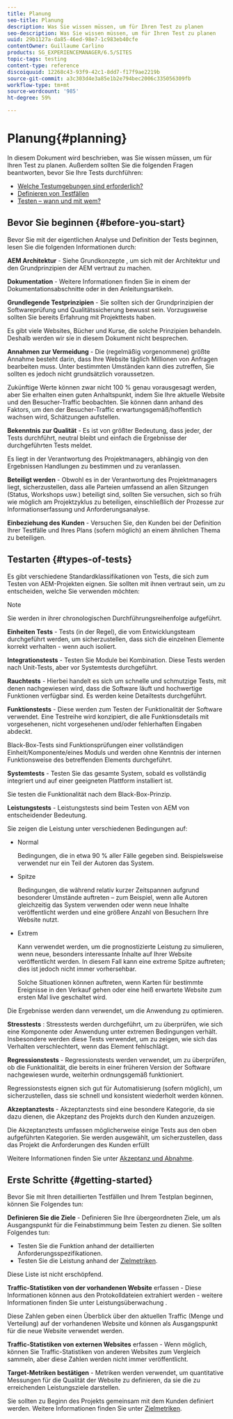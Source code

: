 ```yaml
---
title: Planung
seo-title: Planung
description: Was Sie wissen müssen, um für Ihren Test zu planen
seo-description: Was Sie wissen müssen, um für Ihren Test zu planen
uuid: 29b1127a-da85-46ed-98e7-1c983eb40cfe
contentOwner: Guillaume Carlino
products: SG_EXPERIENCEMANAGER/6.5/SITES
topic-tags: testing
content-type: reference
discoiquuid: 12268c43-93f9-42c1-8dd7-f17f9ae2219b
source-git-commit: a3c303d4e3a85e1b2e794bec2006c335056309fb
workflow-type: tm+mt
source-wordcount: '985'
ht-degree: 59%

---
```



# Planung{#planning}

In diesem Dokument wird beschrieben, was Sie wissen müssen, um für Ihren Test zu planen. Außerdem sollten Sie die folgenden Fragen beantworten, bevor Sie Ihre Tests durchführen:

* [Welche Testumgebungen sind erforderlich?](/help/sites-developing/test-environments.md)
* [Definieren von Testfällen](/help/sites-developing/test-cases.md)
* [Testen – wann und mit wem?](/help/sites-developing/when-who.md)

## Bevor Sie beginnen {#before-you-start}

Bevor Sie mit der eigentlichen Analyse und Definition der Tests beginnen, lesen Sie die folgenden Informationen durch:

**AEM Architektur**  - Siehe Grundkonzepte , um sich mit der Architektur und den Grundprinzipien der AEM vertraut zu machen.

**Dokumentation**  - Weitere Informationen finden Sie in einem der Dokumentationsabschnitte oder in den Anleitungsartikeln.

**Grundlegende Testprinzipien**  - Sie sollten sich der Grundprinzipien der Softwareprüfung und Qualitätssicherung bewusst sein. Vorzugsweise sollten Sie bereits Erfahrung mit Projekttests haben.

Es gibt viele Websites, Bücher und Kurse, die solche Prinzipien behandeln. Deshalb werden wir sie in diesem Dokument nicht besprechen.

**Annahmen zur Vermeidung**  - Die (regelmäßig vorgenommene) größte Annahme besteht darin, dass Ihre Website täglich Millionen von Anfragen bearbeiten muss. Unter bestimmten Umständen kann dies zutreffen, Sie sollten es jedoch nicht grundsätzlich voraussetzen.

Zukünftige Werte können zwar nicht 100 % genau vorausgesagt werden, aber Sie erhalten einen guten Anhaltspunkt, indem Sie Ihre aktuelle Website und den Besucher-Traffic beobachten. Sie können dann anhand des Faktors, um den der Besucher-Traffic erwartungsgemäß/hoffentlich wachsen wird, Schätzungen aufstellen.

**Bekenntnis zur Qualität**  - Es ist von größter Bedeutung, dass jeder, der Tests durchführt, neutral bleibt und einfach die Ergebnisse der durchgeführten Tests meldet.

Es liegt in der Verantwortung des Projektmanagers, abhängig von den Ergebnissen Handlungen zu bestimmen und zu veranlassen.

**Beteiligt werden**  - Obwohl es in der Verantwortung des Projektmanagers liegt, sicherzustellen, dass alle Parteien umfassend an allen Sitzungen (Status, Workshops usw.) beteiligt sind, sollten Sie versuchen, sich so früh wie möglich am Projektzyklus zu beteiligen, einschließlich der Prozesse zur Informationserfassung und Anforderungsanalyse.

**Einbeziehung des Kunden**  - Versuchen Sie, den Kunden bei der Definition Ihrer Testfälle und Ihres Plans (sofern möglich) an einem ähnlichen Thema zu beteiligen.

## Testarten {#types-of-tests}

Es gibt verschiedene Standardklassifikationen von Tests, die sich zum Testen von AEM-Projekten eignen. Sie sollten mit ihnen vertraut sein, um zu entscheiden, welche Sie verwenden möchten:

>[!NOTE]
>
>Sie werden in ihrer chronologischen Durchführungsreihenfolge aufgeführt.

**Einheiten Tests**  - Tests (in der Regel), die vom Entwicklungsteam durchgeführt werden, um sicherzustellen, dass sich die einzelnen Elemente korrekt verhalten - wenn auch isoliert.

**Integrationstests**  - Testen Sie Module bei Kombination. Diese Tests werden nach Unit-Tests, aber vor Systemtests durchgeführt.

**Rauchtests**  - Hierbei handelt es sich um schnelle und schmutzige Tests, mit denen nachgewiesen wird, dass die Software läuft und hochwertige Funktionen verfügbar sind. Es werden keine Detailtests durchgeführt.

**Funktionstests**  - Diese werden zum Testen der Funktionalität der Software verwendet. Eine Testreihe wird konzipiert, die alle Funktionsdetails mit vorgesehenen, nicht vorgesehenen und/oder fehlerhaften Eingaben abdeckt.

Black-Box-Tests sind Funktionsprüfungen einer vollständigen Einheit/Komponente/eines Moduls und werden ohne Kenntnis der internen Funktionsweise des betreffenden Elements durchgeführt.

**Systemtests**  - Testen Sie das gesamte System, sobald es vollständig integriert und auf einer geeigneten Plattform installiert ist.

Sie testen die Funktionalität nach dem Black-Box-Prinzip.

**Leistungstests**  - Leistungstests sind beim Testen von AEM von entscheidender Bedeutung.

Sie zeigen die Leistung unter verschiedenen Bedingungen auf:

* Normal

   Bedingungen, die in etwa 90 % aller Fälle gegeben sind. Beispielsweise verwendet nur ein Teil der Autoren das System.

* Spitze

   Bedingungen, die während relativ kurzer Zeitspannen aufgrund besonderer Umstände auftreten – zum Beispiel, wenn alle Autoren gleichzeitig das System verwenden oder wenn neue Inhalte veröffentlicht werden und eine größere Anzahl von Besuchern Ihre Website nutzt.

* Extrem

   Kann verwendet werden, um die prognostizierte Leistung zu simulieren, wenn neue, besonders interessante Inhalte auf Ihrer Website veröffentlicht werden. In diesem Fall kann eine extreme Spitze auftreten; dies ist jedoch nicht immer vorhersehbar.

   Solche Situationen können auftreten, wenn Karten für bestimmte Ereignisse in den Verkauf gehen oder eine heiß erwartete Website zum ersten Mal live geschaltet wird.

Die Ergebnisse werden dann verwendet, um die Anwendung zu optimieren.

**Stresstests** : Stresstests werden durchgeführt, um zu überprüfen, wie sich eine Komponente oder Anwendung unter extremen Bedingungen verhält. Insbesondere werden diese Tests verwendet, um zu zeigen, wie sich das Verhalten verschlechtert, wenn das Element fehlschlägt.

**Regressionstests**  - Regressionstests werden verwendet, um zu überprüfen, ob die Funktionalität, die bereits in einer früheren Version der Software nachgewiesen wurde, weiterhin ordnungsgemäß funktioniert.

Regressionstests eignen sich gut für Automatisierung (sofern möglich), um sicherzustellen, dass sie schnell und konsistent wiederholt werden können.

**Akzeptanztests**  - Akzeptanztests sind eine besondere Kategorie, da sie dazu dienen, die Akzeptanz des Projekts durch den Kunden anzuzeigen.

Die Akzeptanztests umfassen möglicherweise einige Tests aus den oben aufgeführten Kategorien. Sie werden ausgewählt, um sicherzustellen, dass das Projekt die Anforderungen des Kunden erfüllt

Weitere Informationen finden Sie unter [Akzeptanz und Abnahme](/help/sites-developing/acceptance-signoff.md).

## Erste Schritte {#getting-started}

Bevor Sie mit Ihren detaillierten Testfällen und Ihrem Testplan beginnen, können Sie Folgendes tun:

**Definieren Sie die Ziele**  - Definieren Sie Ihre übergeordneten Ziele, um als Ausgangspunkt für die Feinabstimmung beim Testen zu dienen. Sie sollten Folgendes tun:

* Testen Sie die Funktion anhand der detaillierten Anforderungsspezifikationen.
* Testen Sie die Leistung anhand der [Zielmetriken](/help/managing/best-practices-further-reference.md#key-performance-indicators-and-target-metrics).

Diese Liste ist nicht erschöpfend.

**Traffic-Statistiken von der vorhandenen Website**  erfassen - Diese Informationen können aus den Protokolldateien extrahiert werden - weitere Informationen finden Sie unter Leistungsüberwachung .

Diese Zahlen geben einen Überblick über den aktuellen Traffic (Menge und Verteilung) auf der vorhandenen Website und können als Ausgangspunkt für die neue Website verwendet werden.

**Traffic-Statistiken von externen Websites**  erfassen - Wenn möglich, können Sie Traffic-Statistiken von anderen Websites zum Vergleich sammeln, aber diese Zahlen werden nicht immer veröffentlicht.

**Target-Metriken bestätigen**  - Metriken werden verwendet, um quantitative Messungen für die Qualität der Website zu definieren, da sie die zu erreichenden Leistungsziele darstellen.

Sie sollten zu Beginn des Projekts gemeinsam mit dem Kunden definiert werden. Weitere Informationen finden Sie unter [Zielmetriken](/help/sites-developing/planning.md).
